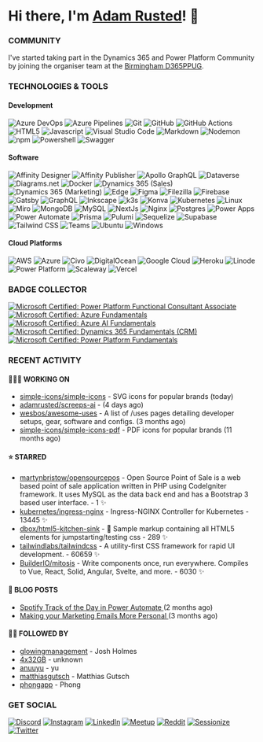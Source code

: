 # Hi there, I'm [Adam Rusted](https://www.adamrusted.me/)! 👋

### COMMUNITY
I've started taking part in the Dynamics 365 and Power Platform Community by joining the organiser team at the [Birmingham D365PPUG](https://www.d365ppug.com/etn/birmingham-dynamics-365-power-platform-user-group-in-person-event-10th-november-2022/).

### TECHNOLOGIES & TOOLS

#### Development
![Azure DevOps](https://img.shields.io/badge/Azure%20DevOps-0078D7.svg?style=for-the-badge&logo=azure-devops&logoColor=white)
![Azure Pipelines](https://img.shields.io/badge/Azure%20Pipelines-2560E0.svg?style=for-the-badge&logo=azure-pipelines&logoColor=white)
![Git](https://img.shields.io/badge/Git-F05032.svg?style=for-the-badge&logo=git&logoColor=white)
![GitHub](https://img.shields.io/badge/Github-000.svg?style=for-the-badge&logo=github&logoColor=white)
![GitHub Actions](https://img.shields.io/badge/GitHub%20Actions-2088FF.svg?style=for-the-badge&logo=github-actions&logoColor=white)
![HTML5](https://img.shields.io/badge/HTML-E34F26.svg?style=for-the-badge&logo=html5&logoColor=white)
![Javascript](https://img.shields.io/badge/Javascript-F7DF1E.svg?style=for-the-badge&logo=javascript&logoColor=black)
![Visual Studio Code](https://img.shields.io/badge/VS%20Code-007ACC.svg?style=for-the-badge&logo=visual-studio-code&logoColor=white)
![Markdown](https://img.shields.io/badge/Markdown-000.svg?style=for-the-badge&logo=markdown&logoColor=white)
![Nodemon](https://img.shields.io/badge/Nodemon-76D04B.svg?style=for-the-badge&logo=nodemon&logoColor=white)
![npm](https://img.shields.io/badge/npm-CB3837.svg?style=for-the-badge&logo=npm&logoColor=white)
![Powershell](https://img.shields.io/badge/Powershell-5391FE.svg?style=for-the-badge&logo=powershell&logoColor=white)
![Swagger](https://img.shields.io/badge/Swagger-85EA2D.svg?style=for-the-badge&logo=swagger&logoColor=black)

#### Software
![Affinity Designer](https://img.shields.io/badge/Affinity%20Designer-1B72BE.svg?style=for-the-badge&logo=affinity-designer&logoColor=white)
![Affinity Publisher](https://img.shields.io/badge/Affinity%20Publisher-C9284D.svg?style=for-the-badge&logo=affinity-publisher&logoColor=white)
![Apollo GraphQL](https://img.shields.io/badge/Apollo%20GraphQL-311C87.svg?style=for-the-badge&logo=apollo-graphql&logoColor=white)
![Dataverse](https://img.shields.io/badge/Dataverse-088142.svg?style=for-the-badge&logo=dataverse&logoColor=white)
![Diagrams.net](https://img.shields.io/badge/Diagrams.net-F08705.svg?style=for-the-badge&logo=diagramsdotnet&logoColor=white)
![Docker](https://img.shields.io/badge/Docker-2496ED.svg?style=for-the-badge&logo=docker&logoColor=white)
![Dynamics 365 (Sales)](https://img.shields.io/badge/Dynamics%20365%20-Sales-EEE.svg?style=for-the-badge&logo=dynamics-365&logoColor=white&labelColor=0B53CE)
![Dynamics 365 (Marketing)](https://img.shields.io/badge/Dynamics%20365%20-Marketing%20(Outbound)-EEE.svg?style=for-the-badge&logo=dynamics-365&logoColor=white&labelColor=0B53CE)
![Edge](https://img.shields.io/badge/Edge-0078D7.svg?style=for-the-badge&logo=microsoft-edge&logoColor=white)
![Figma](https://img.shields.io/badge/Figma-F24E1E.svg?style=for-the-badge&logo=figma&logoColor=white)
![Filezilla](https://img.shields.io/badge/Filezilla-BF0000.svg?style=for-the-badge&logo=filezilla&logoColor=white)
![Firebase](https://img.shields.io/badge/Firebase-FFCA28.svg?style=for-the-badge&logo=firebase&logoColor=black)
![Gatsby](https://img.shields.io/badge/Gatsby-663399.svg?style=for-the-badge&logo=gatsby&logoColor=white)
![GraphQL](https://img.shields.io/badge/GraphQL-E10098.svg?style=for-the-badge&logo=graphql&logoColor=white)
![Inkscape](https://img.shields.io/badge/Inkscape-000.svg?style=for-the-badge&logo=inkscape&logoColor=white)
![k3s](https://img.shields.io/badge/k3s-FFC61C.svg?style=for-the-badge&logo=k3s&logoColor=white)
![Konva](https://img.shields.io/badge/Konva-0D83CD.svg?style=for-the-badge&logo=konva&logoColor=white)
![Kubernetes](https://img.shields.io/badge/Kubernetes-326CE5.svg?style=for-the-badge&logo=kubernetes&logoColor=white)
![Linux](https://img.shields.io/badge/Linux-FCC624.svg?style=for-the-badge&logo=linux&logoColor=black)
![Miro](https://img.shields.io/badge/Miro-050038.svg?style=for-the-badge&logo=miro&logoColor=white)
![MongoDB](https://img.shields.io/badge/MongoDB-47A248.svg?style=for-the-badge&logo=mongodb&logoColor=white)
![MySQL](https://img.shields.io/badge/MySQL-4479A1.svg?style=for-the-badge&logo=mysql&logoColor=white)
![NextJs](https://img.shields.io/badge/NextJs-000.svg?style=for-the-badge&logo=nextdotjs&logoColor=white)
![Nginx](https://img.shields.io/badge/Nginx-009639.svg?style=for-the-badge&logo=nginx&logoColor=white)
![Postgres](https://img.shields.io/badge/Postgres-4169E1.svg?style=for-the-badge&logo=postgresql&logoColor=white)
![Power Apps](https://img.shields.io/badge/Power%20Apps-742774.svg?style=for-the-badge&logo=power-apps&logoColor=white)
![Power Automate](https://img.shields.io/badge/Power%20Automate-0066FF.svg?style=for-the-badge&logo=power-automate&logoColor=white)
![Prisma](https://img.shields.io/badge/Prisma-2D3748.svg?style=for-the-badge&logo=prisma&logoColor=white)
![Pulumi](https://img.shields.io/badge/Pulumi-8A3391.svg?style=for-the-badge&logo=pulumi&logoColor=white)
![Sequelize](https://img.shields.io/badge/Sequelize-52B0E7.svg?style=for-the-badge&logo=sequelize&logoColor=white)
![Supabase](https://img.shields.io/badge/Supabase-3ECF8E.svg?style=for-the-badge&logo=supabase&logoColor=white)
![Tailwind CSS](https://img.shields.io/badge/Tailwind-06B6D4.svg?style=for-the-badge&logo=tailwindcss&logoColor=white)
![Teams](https://img.shields.io/badge/Teams-6264A7.svg?style=for-the-badge&logo=microsoft-teams&logoColor=white)
![Ubuntu](https://img.shields.io/badge/Ubuntu-E95420.svg?style=for-the-badge&logo=ubuntu&logoColor=white)
![Windows](https://img.shields.io/badge/Windows%2011-0078D4.svg?style=for-the-badge&logo=windows-11&logoColor=white)

#### Cloud Platforms
![AWS](https://img.shields.io/badge/AWS-FF9900.svg?style=for-the-badge&logo=amazon-aws&logoColor=white)
![Azure](https://img.shields.io/badge/azure-0078D4.svg?style=for-the-badge&logo=microsoft-azure&logoColor=white)
![Civo](https://img.shields.io/badge/civo-239DFF.svg?style=for-the-badge&logo=civo&logoColor=white)
![DigitalOcean](https://img.shields.io/badge/DigitalOcean-0080FF.svg?style=for-the-badge&logo=DigitalOcean&logoColor=white)
![Google Cloud](https://img.shields.io/badge/Google%20Cloud-4285F4.svg?style=for-the-badge&logo=google-cloud&logoColor=white)
![Heroku](https://img.shields.io/badge/heroku-430098.svg?style=for-the-badge&logo=heroku&logoColor=white)
![Linode](https://img.shields.io/badge/linode-00A95C?style=for-the-badge&logo=linode&logoColor=white)
![Power Platform](https://img.shields.io/badge/Power%20Platform-1CA47D.svg?style=for-the-badge&logo=power-platform&logoColor=white)
![Scaleway](https://img.shields.io/badge/SCALEWAY-4f0599.svg?style=for-the-badge&logo=scaleway&logoColor=white)
![Vercel](https://img.shields.io/badge/Vercel-000.svg?style=for-the-badge&logo=vercel&logoColor=white)

### BADGE COLLECTOR

<!--START_SECTION:badges-->

[![Microsoft Certified: Power Platform Functional Consultant Associate](https://images.credly.com/size/110x110/images/243ab956-2af5-4abd-8b91-27bc580f17ae/power-platform-functional-consultant-600x600__1_.png)](http://www.credly.com/badges/0e936abf-d5dc-49c4-9680-f56f6dea24e7 "Microsoft Certified: Power Platform Functional Consultant Associate")
[![Microsoft Certified: Azure Fundamentals](https://images.credly.com/size/110x110/images/be8fcaeb-c769-4858-b567-ffaaa73ce8cf/image.png)](http://www.credly.com/badges/26c06ca5-8fd3-43b3-8f0b-062e746dbfee "Microsoft Certified: Azure Fundamentals")
[![Microsoft Certified: Azure AI Fundamentals](https://images.credly.com/size/110x110/images/4136ced8-75d5-4afb-8677-40b6236e2672/azure-ai-fundamentals-600x600.png)](http://www.credly.com/badges/52c364fb-3728-4d31-ac82-9621a7c86641 "Microsoft Certified: Azure AI Fundamentals")
[![Microsoft Certified: Dynamics 365 Fundamentals (CRM)](https://images.credly.com/size/110x110/images/42992295-0ee2-4527-982d-e51efbec40fc/dynamics365-fundamentals-crm-600x600.png)](http://www.credly.com/badges/18f46909-0a5f-428e-8c66-0b40b53451e6 "Microsoft Certified: Dynamics 365 Fundamentals (CRM)")
[![Microsoft Certified: Power Platform Fundamentals](https://images.credly.com/size/110x110/images/2a6251f2-737b-4bf6-9190-d77570cc76fc/CERT-Fundamentals-Power-Platform.png)](http://www.credly.com/badges/74fc371d-5a40-4f73-8ded-a802d2696235 "Microsoft Certified: Power Platform Fundamentals")
<!--END_SECTION:badges-->


### RECENT ACTIVITY

#### 🧑🏻‍💻 WORKING ON

- [simple-icons/simple-icons](https://github.com/simple-icons/simple-icons) - SVG icons for popular brands (today)
- [adamrusted/screeps-ai](https://github.com/adamrusted/screeps-ai) -  (4 days ago)
- [wesbos/awesome-uses](https://github.com/wesbos/awesome-uses) - A list of /uses pages detailing developer setups, gear, software and configs. (3 months ago)
- [simple-icons/simple-icons-pdf](https://github.com/simple-icons/simple-icons-pdf) - PDF icons for popular brands (11 months ago)

#### ⭐ STARRED

- [martynbristow/opensourcepos](https://github.com/martynbristow/opensourcepos) - Open Source Point of Sale is a web based point of sale application written in PHP using CodeIgniter framework. It uses MySQL as the data back end and has a Bootstrap 3 based user interface. - 1 ✨
- [kubernetes/ingress-nginx](https://github.com/kubernetes/ingress-nginx) - Ingress-NGINX Controller for Kubernetes - 13445 ✨
- [dbox/html5-kitchen-sink](https://github.com/dbox/html5-kitchen-sink) - :potable_water: Sample markup containing all HTML5 elements for jumpstarting/testing css - 289 ✨
- [tailwindlabs/tailwindcss](https://github.com/tailwindlabs/tailwindcss) - A utility-first CSS framework for rapid UI development. - 60659 ✨
- [BuilderIO/mitosis](https://github.com/BuilderIO/mitosis) - Write components once, run everywhere. Compiles to Vue, React, Solid, Angular, Svelte, and more.  - 6030 ✨
  
#### 📝 BLOG POSTS

- [ Spotify Track of the Day in Power Automate ](https://www.adamrusted.me/track-of-the-day-power-automate) (2 months ago)
- [ Making your Marketing Emails More Personal ](https://www.adamrusted.me/customizing-emails-in-d365-marketing) (3 months ago)

#### 🤝🏻 FOLLOWED BY

- [glowingmanagement](https://github.com/glowingmanagement) - Josh Holmes
- [4x32GB](https://github.com/4x32GB) - unknown
- [anuuyu](https://github.com/anuuyu) - yu
- [matthiasgutsch](https://github.com/matthiasgutsch) - Matthias Gutsch
- [phongapp](https://github.com/phongapp) - Phong
  
### GET SOCIAL
[![Discord](https://img.shields.io/badge/Discord-5865F2.svg?style=for-the-badge&logo=discord&logoColor=white)](https://discordapp.com/users/280473140939849739)
[![Instagram](https://img.shields.io/badge/-@adamrusted-E1306C?style=for-the-badge&logo=instagram&logoColor=white)](https://www.instagram.com/adamrusted/)
[![LinkedIn](https://img.shields.io/badge/-@adamrusted-0A66C2?style=for-the-badge&logo=linkedin&logoColor=white)](https://www.linkedin.com/in/adamrusted/)
[![Meetup](https://img.shields.io/badge/Meetup-ED1C40.svg?style=for-the-badge&logo=meetup&logoColor=white)](https://www.meetup.com/members/362178269/)
[![Reddit](https://img.shields.io/badge/Reddit-FF4500.svg?style=for-the-badge&logo=reddit&logoColor=white)](https://www.reddit.com/user/adamrusted)
[![Sessionize](https://img.shields.io/badge/Sessionize-1AB394.svg?style=for-the-badge&logo=sessionize&logoColor=white)](https://sessionize.com/adamrusted)
[![Twitter](https://img.shields.io/badge/-@adamrusted-1DA1F2?style=for-the-badge&logo=twitter&logoColor=white)](https://twitter.com/adamrusted)
